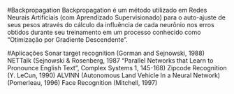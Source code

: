 #Backpropagation 
Backpropagation é um método utilizado em Redes Neurais Artificiais (com Aprendizado Supervisionado) 
para o auto-ajuste de seus pesos através do cálculo da influência de cada neurônio nos erros obtidos durante seu treinamento em um processo conhecido como “Otimização por Gradiente Descendente”.

#Aplicações
Sonar target recognition (Gorman and Sejnowski, 1988)
NETTalk (Sejnowski & Rosenberg, 1987 “Parallel Networks that Learn to Pronounce English Text”, Complex Systems 1, 145-168)
Zipcode Recognition (Y. LeCun, 1990)
ALVINN (Autonomous Land Vehicle In a Neural Network) (Pomerleau, 1996)
Face Recognition (Mitchell, 1997)
